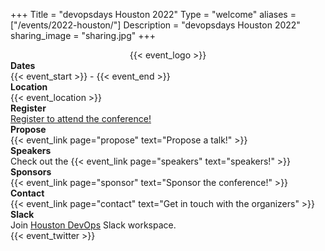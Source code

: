 +++
Title = "devopsdays Houston 2022"
Type = "welcome"
aliases = ["/events/2022-houston/"]
Description = "devopsdays Houston 2022"
sharing_image = "sharing.jpg"
+++

<!-- <div style="text-align:center;">
  {{< event_logo >}}
</div> -->

<div class="row">
	<div class="col-md-3">
        <div style="text-align:center;">
          {{< event_logo >}}
        </div>
    </div>
	<div class="col-md-6">
		<div class = "row">
		  <div class = "col-md-2">
			<strong>Dates</strong>
		  </div>
		  <div class = "col-md-8">
			{{< event_start >}} - {{< event_end >}}
		  </div>
		</div>
		<div class = "row">
		  <div class = "col-md-2">
			<strong>Location</strong>
		  </div>
		  <div class = "col-md-8">
			{{< event_location >}}
		  </div>
		</div>
		<div class = "row">
		  <div class = "col-md-2">
			<strong>Register</strong>
		  </div>
		  <div class = "col-md-8">
			<a href="https://www.eventbrite.com/e/devopsdays-houston-2022-tickets-389887382657?aff=devopsdayswebsite">Register to attend the conference!</a>
		  </div>
		</div>
		<div class = "row">
		  <div class = "col-md-2">
			<strong>Propose</strong>
		  </div>
		  <div class = "col-md-8">
			{{< event_link page="propose" text="Propose a talk!" >}}
		  </div>
		</div>
		<!-- <div class = "row">
		  <div class = "col-md-2">
			<strong>Program</strong>
		  </div>
		  <div class = "col-md-8">
			View the {{< event_link page="program" text="program." >}}
		  </div>
		</div> -->
		<div class = "row">
		  <div class = "col-md-2">
			<strong>Speakers</strong>
		  </div>
		  <div class = "col-md-8">
			Check out the {{< event_link page="speakers" text="speakers!" >}}
		  </div>
		</div>
		<div class = "row">
		  <div class = "col-md-2">
			<strong>Sponsors</strong>
		  </div>
		  <div class = "col-md-8">
			{{< event_link page="sponsor" text="Sponsor the conference!" >}}
		  </div>
		</div>
		<div class = "row">
		  <div class = "col-md-2">
			<strong>Contact</strong>
		  </div>
		  <div class = "col-md-8">
			{{< event_link page="contact" text="Get in touch with the organizers" >}}
		  </div>
		</div>
		<div class="row">
		  <div class="col-md-2">
			<strong>Slack</strong>
		  </div>
		  <div class="col-md-8">Join <a href="https://join.slack.com/t/houstondevops/shared_invite/enQtNzIyMzk1MTIyOTYwLTFmMWI0NTg3YzE3M2Q2MDY0NjE5MjNjMTdhZWI5ODFkOWU0YzM1M2QwOGI3OGQ2NGJjNzcxOTU5NmY4OTA4NzI">Houston DevOps</a> Slack workspace.
		  </div>
		</div>
		<!-- Twitter -->
		<div class="row">
		  <div class="col-md-2"></div>
		  <div class="col-md-8">{{< event_twitter >}}</div>
		</div>
		<!-- LinkedIn -->
		<div class="row">
		  <div class="col-md-2"></div>
		  <div class="col-md-8">
			<script src="https://platform.linkedin.com/in.js" type="text/javascript">
			  lang: en_US 
			  authorize: true
			</script>
			<script type="IN/FollowCompany" data-id="35523918"></script>
		  </div>
		</div>
		<!-- Uncomment if you added your city twitter name -->
		<!--
		{{< event_twitter >}}
		-->
	</div>
</div>
